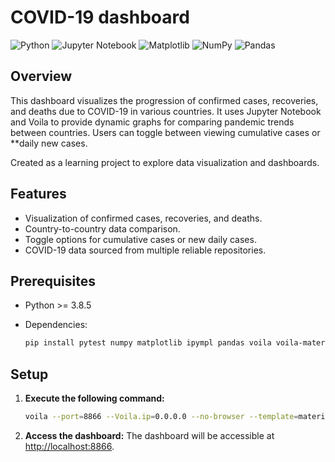 # COVID-19 dashboard

![Python](https://img.shields.io/badge/python-3670A0?style=for-the-badge&logo=python&logoColor=ffdd54)
![Jupyter Notebook](https://img.shields.io/badge/jupyter-%23FA0F00.svg?style=for-the-badge&logo=jupyter&logoColor=white)
![Matplotlib](https://img.shields.io/badge/Matplotlib-%23ffffff.svg?style=for-the-badge&logo=Matplotlib&logoColor=black)
![NumPy](https://img.shields.io/badge/numpy-%23013243.svg?style=for-the-badge&logo=numpy&logoColor=white)
![Pandas](https://img.shields.io/badge/pandas-%23150458.svg?style=for-the-badge&logo=pandas&logoColor=white)

## Overview

This dashboard visualizes the progression of confirmed cases, recoveries, and deaths due to COVID-19 in various countries. It uses Jupyter Notebook and Voila to provide dynamic graphs for comparing pandemic trends between countries. Users can toggle between viewing cumulative cases or **daily new cases.  

Created as a learning project to explore data visualization and dashboards.  

## Features  

- Visualization of confirmed cases, recoveries, and deaths.  
- Country-to-country data comparison.  
- Toggle options for cumulative cases or new daily cases.  
- COVID-19 data sourced from multiple reliable repositories.  

## Prerequisites

* Python >= 3.8.5
* Dependencies:

    ```bash
    pip install pytest numpy matplotlib ipympl pandas voila voila-material mplcursors
    ```

## Setup

1.  **Execute the following command:**

    ```bash
    voila --port=8866 --Voila.ip=0.0.0.0 --no-browser --template=material covid19-dashboard.ipynb
    ```

2.  **Access the dashboard:** The dashboard will be accessible at [http://localhost:8866](http://localhost:8866).
